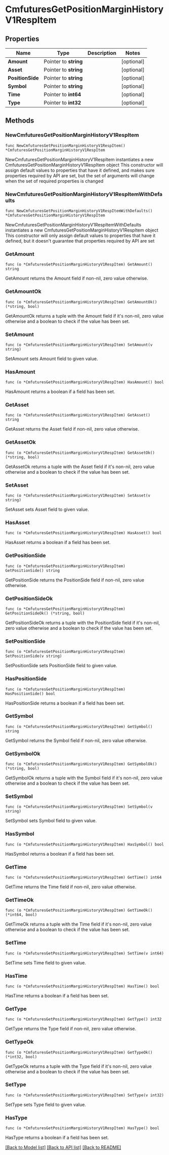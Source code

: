 # CmfuturesGetPositionMarginHistoryV1RespItem

## Properties

Name | Type | Description | Notes
------------ | ------------- | ------------- | -------------
**Amount** | Pointer to **string** |  | [optional] 
**Asset** | Pointer to **string** |  | [optional] 
**PositionSide** | Pointer to **string** |  | [optional] 
**Symbol** | Pointer to **string** |  | [optional] 
**Time** | Pointer to **int64** |  | [optional] 
**Type** | Pointer to **int32** |  | [optional] 

## Methods

### NewCmfuturesGetPositionMarginHistoryV1RespItem

`func NewCmfuturesGetPositionMarginHistoryV1RespItem() *CmfuturesGetPositionMarginHistoryV1RespItem`

NewCmfuturesGetPositionMarginHistoryV1RespItem instantiates a new CmfuturesGetPositionMarginHistoryV1RespItem object
This constructor will assign default values to properties that have it defined,
and makes sure properties required by API are set, but the set of arguments
will change when the set of required properties is changed

### NewCmfuturesGetPositionMarginHistoryV1RespItemWithDefaults

`func NewCmfuturesGetPositionMarginHistoryV1RespItemWithDefaults() *CmfuturesGetPositionMarginHistoryV1RespItem`

NewCmfuturesGetPositionMarginHistoryV1RespItemWithDefaults instantiates a new CmfuturesGetPositionMarginHistoryV1RespItem object
This constructor will only assign default values to properties that have it defined,
but it doesn't guarantee that properties required by API are set

### GetAmount

`func (o *CmfuturesGetPositionMarginHistoryV1RespItem) GetAmount() string`

GetAmount returns the Amount field if non-nil, zero value otherwise.

### GetAmountOk

`func (o *CmfuturesGetPositionMarginHistoryV1RespItem) GetAmountOk() (*string, bool)`

GetAmountOk returns a tuple with the Amount field if it's non-nil, zero value otherwise
and a boolean to check if the value has been set.

### SetAmount

`func (o *CmfuturesGetPositionMarginHistoryV1RespItem) SetAmount(v string)`

SetAmount sets Amount field to given value.

### HasAmount

`func (o *CmfuturesGetPositionMarginHistoryV1RespItem) HasAmount() bool`

HasAmount returns a boolean if a field has been set.

### GetAsset

`func (o *CmfuturesGetPositionMarginHistoryV1RespItem) GetAsset() string`

GetAsset returns the Asset field if non-nil, zero value otherwise.

### GetAssetOk

`func (o *CmfuturesGetPositionMarginHistoryV1RespItem) GetAssetOk() (*string, bool)`

GetAssetOk returns a tuple with the Asset field if it's non-nil, zero value otherwise
and a boolean to check if the value has been set.

### SetAsset

`func (o *CmfuturesGetPositionMarginHistoryV1RespItem) SetAsset(v string)`

SetAsset sets Asset field to given value.

### HasAsset

`func (o *CmfuturesGetPositionMarginHistoryV1RespItem) HasAsset() bool`

HasAsset returns a boolean if a field has been set.

### GetPositionSide

`func (o *CmfuturesGetPositionMarginHistoryV1RespItem) GetPositionSide() string`

GetPositionSide returns the PositionSide field if non-nil, zero value otherwise.

### GetPositionSideOk

`func (o *CmfuturesGetPositionMarginHistoryV1RespItem) GetPositionSideOk() (*string, bool)`

GetPositionSideOk returns a tuple with the PositionSide field if it's non-nil, zero value otherwise
and a boolean to check if the value has been set.

### SetPositionSide

`func (o *CmfuturesGetPositionMarginHistoryV1RespItem) SetPositionSide(v string)`

SetPositionSide sets PositionSide field to given value.

### HasPositionSide

`func (o *CmfuturesGetPositionMarginHistoryV1RespItem) HasPositionSide() bool`

HasPositionSide returns a boolean if a field has been set.

### GetSymbol

`func (o *CmfuturesGetPositionMarginHistoryV1RespItem) GetSymbol() string`

GetSymbol returns the Symbol field if non-nil, zero value otherwise.

### GetSymbolOk

`func (o *CmfuturesGetPositionMarginHistoryV1RespItem) GetSymbolOk() (*string, bool)`

GetSymbolOk returns a tuple with the Symbol field if it's non-nil, zero value otherwise
and a boolean to check if the value has been set.

### SetSymbol

`func (o *CmfuturesGetPositionMarginHistoryV1RespItem) SetSymbol(v string)`

SetSymbol sets Symbol field to given value.

### HasSymbol

`func (o *CmfuturesGetPositionMarginHistoryV1RespItem) HasSymbol() bool`

HasSymbol returns a boolean if a field has been set.

### GetTime

`func (o *CmfuturesGetPositionMarginHistoryV1RespItem) GetTime() int64`

GetTime returns the Time field if non-nil, zero value otherwise.

### GetTimeOk

`func (o *CmfuturesGetPositionMarginHistoryV1RespItem) GetTimeOk() (*int64, bool)`

GetTimeOk returns a tuple with the Time field if it's non-nil, zero value otherwise
and a boolean to check if the value has been set.

### SetTime

`func (o *CmfuturesGetPositionMarginHistoryV1RespItem) SetTime(v int64)`

SetTime sets Time field to given value.

### HasTime

`func (o *CmfuturesGetPositionMarginHistoryV1RespItem) HasTime() bool`

HasTime returns a boolean if a field has been set.

### GetType

`func (o *CmfuturesGetPositionMarginHistoryV1RespItem) GetType() int32`

GetType returns the Type field if non-nil, zero value otherwise.

### GetTypeOk

`func (o *CmfuturesGetPositionMarginHistoryV1RespItem) GetTypeOk() (*int32, bool)`

GetTypeOk returns a tuple with the Type field if it's non-nil, zero value otherwise
and a boolean to check if the value has been set.

### SetType

`func (o *CmfuturesGetPositionMarginHistoryV1RespItem) SetType(v int32)`

SetType sets Type field to given value.

### HasType

`func (o *CmfuturesGetPositionMarginHistoryV1RespItem) HasType() bool`

HasType returns a boolean if a field has been set.


[[Back to Model list]](../README.md#documentation-for-models) [[Back to API list]](../README.md#documentation-for-api-endpoints) [[Back to README]](../README.md)


